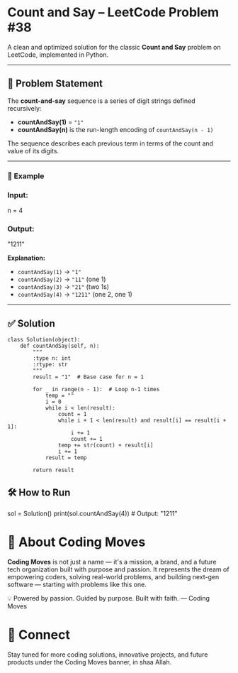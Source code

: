 # Count and Say – LeetCode Problem #38

A clean and optimized solution for the classic **Count and Say** problem on LeetCode, implemented in Python.

---

## 📌 Problem Statement

The **count-and-say** sequence is a series of digit strings defined recursively:

- **countAndSay(1)** = `"1"`
- **countAndSay(n)** is the run-length encoding of `countAndSay(n - 1)`

The sequence describes each previous term in terms of the count and value of its digits.

---

### 🧠 Example

### Input:
  n = 4 
### Output: 
  "1211"

**Explanation:**
- `countAndSay(1)` → `"1"`
- `countAndSay(2)` → `"11"` (one 1)
- `countAndSay(3)` → `"21"` (two 1s)
- `countAndSay(4)` → `"1211"` (one 2, one 1)

---

## ✅ Solution

```
class Solution(object):
    def countAndSay(self, n):
        """
        :type n: int
        :rtype: str
        """
        result = "1"  # Base case for n = 1

        for _ in range(n - 1):  # Loop n-1 times
            temp = ""
            i = 0
            while i < len(result):
                count = 1
                while i + 1 < len(result) and result[i] == result[i + 1]:
                    i += 1
                    count += 1
                temp += str(count) + result[i]
                i += 1
            result = temp

        return result
```
## 🛠️ How to Run
sol = Solution()
print(sol.countAndSay(4))  # Output: "1211"

# 🚀 About Coding Moves
**Coding Moves** is not just a name — it's a mission, a brand, and a future tech organization built with purpose and passion.
It represents the dream of empowering coders, solving real-world problems, and building next-gen software — starting with problems like this one.

💡 Powered by passion. Guided by purpose. Built with faith.
— Coding Moves

# 🤝 Connect
Stay tuned for more coding solutions, innovative projects, and future products under the Coding Moves banner, in shaa Allah.

  
